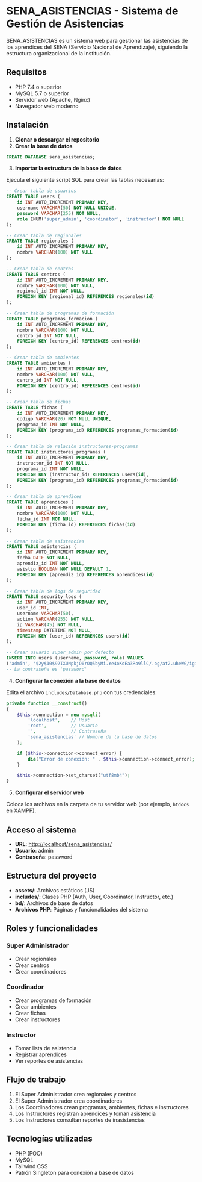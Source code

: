 # SENA_ASISTENCIAS - Sistema de Gestión de Asistencias

SENA_ASISTENCIAS es un sistema web para gestionar las asistencias de los aprendices del SENA (Servicio Nacional de Aprendizaje), siguiendo la estructura organizacional de la institución.

## Requisitos

- PHP 7.4 o superior
- MySQL 5.7 o superior
- Servidor web (Apache, Nginx)
- Navegador web moderno


## Instalación

1. **Clonar o descargar el repositorio**
2. **Crear la base de datos**


```sql
CREATE DATABASE sena_asistencias;
```

3. **Importar la estructura de la base de datos**


Ejecuta el siguiente script SQL para crear las tablas necesarias:

```sql
-- Crear tabla de usuarios
CREATE TABLE users (
    id INT AUTO_INCREMENT PRIMARY KEY,
    username VARCHAR(50) NOT NULL UNIQUE,
    password VARCHAR(255) NOT NULL,
    role ENUM('super_admin', 'coordinator', 'instructor') NOT NULL
);

-- Crear tabla de regionales
CREATE TABLE regionales (
    id INT AUTO_INCREMENT PRIMARY KEY,
    nombre VARCHAR(100) NOT NULL
);

-- Crear tabla de centros
CREATE TABLE centros (
    id INT AUTO_INCREMENT PRIMARY KEY,
    nombre VARCHAR(100) NOT NULL,
    regional_id INT NOT NULL,
    FOREIGN KEY (regional_id) REFERENCES regionales(id)
);

-- Crear tabla de programas de formación
CREATE TABLE programas_formacion (
    id INT AUTO_INCREMENT PRIMARY KEY,
    nombre VARCHAR(100) NOT NULL,
    centro_id INT NOT NULL,
    FOREIGN KEY (centro_id) REFERENCES centros(id)
);

-- Crear tabla de ambientes
CREATE TABLE ambientes (
    id INT AUTO_INCREMENT PRIMARY KEY,
    nombre VARCHAR(100) NOT NULL,
    centro_id INT NOT NULL,
    FOREIGN KEY (centro_id) REFERENCES centros(id)
);

-- Crear tabla de fichas
CREATE TABLE fichas (
    id INT AUTO_INCREMENT PRIMARY KEY,
    codigo VARCHAR(20) NOT NULL UNIQUE,
    programa_id INT NOT NULL,
    FOREIGN KEY (programa_id) REFERENCES programas_formacion(id)
);

-- Crear tabla de relación instructores-programas
CREATE TABLE instructores_programas (
    id INT AUTO_INCREMENT PRIMARY KEY,
    instructor_id INT NOT NULL,
    programa_id INT NOT NULL,
    FOREIGN KEY (instructor_id) REFERENCES users(id),
    FOREIGN KEY (programa_id) REFERENCES programas_formacion(id)
);

-- Crear tabla de aprendices
CREATE TABLE aprendices (
    id INT AUTO_INCREMENT PRIMARY KEY,
    nombre VARCHAR(100) NOT NULL,
    ficha_id INT NOT NULL,
    FOREIGN KEY (ficha_id) REFERENCES fichas(id)
);

-- Crear tabla de asistencias
CREATE TABLE asistencias (
    id INT AUTO_INCREMENT PRIMARY KEY,
    fecha DATE NOT NULL,
    aprendiz_id INT NOT NULL,
    asistio BOOLEAN NOT NULL DEFAULT 1,
    FOREIGN KEY (aprendiz_id) REFERENCES aprendices(id)
);

-- Crear tabla de logs de seguridad
CREATE TABLE security_logs (
    id INT AUTO_INCREMENT PRIMARY KEY,
    user_id INT,
    username VARCHAR(50),
    action VARCHAR(255) NOT NULL,
    ip VARCHAR(45) NOT NULL,
    timestamp DATETIME NOT NULL,
    FOREIGN KEY (user_id) REFERENCES users(id)
);

-- Crear usuario super_admin por defecto
INSERT INTO users (username, password, role) VALUES 
('admin', '$2y$10$92IXUNpkjO0rOQ5byMi.Ye4oKoEa3Ro9llC/.og/at2.uheWG/igi', 'super_admin');
-- La contraseña es 'password'
```

4. **Configurar la conexión a la base de datos**


Edita el archivo `includes/Database.php` con tus credenciales:

```php
private function __construct()
{
    $this->connection = new mysqli(
        'localhost',    // Host
        'root',         // Usuario
        '',             // Contraseña
        'sena_asistencias' // Nombre de la base de datos
    );

    if ($this->connection->connect_error) {
        die("Error de conexión: " . $this->connection->connect_error);
    }

    $this->connection->set_charset("utf8mb4");
}
```

5. **Configurar el servidor web**


Coloca los archivos en la carpeta de tu servidor web (por ejemplo, `htdocs` en XAMPP).

## Acceso al sistema

- **URL**: [http://localhost/sena_asistencias/](http://localhost/sena_asistencias/)
- **Usuario**: admin
- **Contraseña**: password


## Estructura del proyecto

- **assets/**: Archivos estáticos (JS)
- **includes/**: Clases PHP (Auth, User, Coordinator, Instructor, etc.)
- **bd/**: Archivos de base de datos
- **Archivos PHP**: Páginas y funcionalidades del sistema


## Roles y funcionalidades

### Super Administrador

- Crear regionales
- Crear centros
- Crear coordinadores


### Coordinador

- Crear programas de formación
- Crear ambientes
- Crear fichas
- Crear instructores


### Instructor

- Tomar lista de asistencia
- Registrar aprendices
- Ver reportes de asistencias


## Flujo de trabajo

1. El Super Administrador crea regionales y centros
2. El Super Administrador crea coordinadores
3. Los Coordinadores crean programas, ambientes, fichas e instructores
4. Los Instructores registran aprendices y toman asistencia
5. Los Instructores consultan reportes de inasistencias


## Tecnologías utilizadas

- PHP (POO)
- MySQL
- Tailwind CSS
- Patrón Singleton para conexión a base de datos

